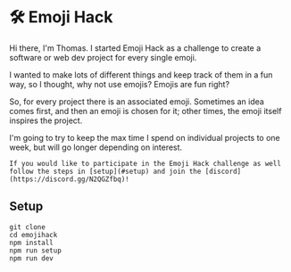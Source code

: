 # 🛠️ Emoji Hack

Hi there, I'm Thomas. I started Emoji Hack as a challenge to create a software or web dev project for every single emoji.

I wanted to make lots of different things and keep track of them in a fun way, so I thought, why not use emojis? Emojis are fun right?

So, for every project there is an associated emoji. Sometimes an idea comes first, and then an emoji is chosen for it; other times, the emoji itself inspires the project.

I'm going to try to keep the max time I spend on individual projects to one week, but will go longer depending on interest.


```If you would like to participate in the Emoji Hack challenge as well follow the steps in [setup](#setup) and join the [discord](https://discord.gg/N2QGZfbq)!```


## Setup

```
git clone
cd emojihack
npm install 
npm run setup
npm run dev
```